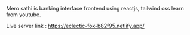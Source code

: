 Mero sathi is banking interface frontend using reactjs, tailwind css learn from youtube.

Live server link : https://eclectic-fox-b82f95.netlify.app/
